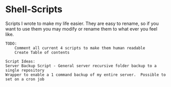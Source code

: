 Shell-Scripts
=============

Scripts I wrote to make my life easier.  They are easy to rename, so if you want to use them you may modify or rename them to what ever you feel like.

	TODO:
		Comment all current 4 scripts to make them human readable
		Create Table of contents

	Script Ideas:
	Server Backup Script - General server recursive folder backup to a single repository
	Wrapper to enable a 1 command backup of my entire server.  Possible to set on a cron job
